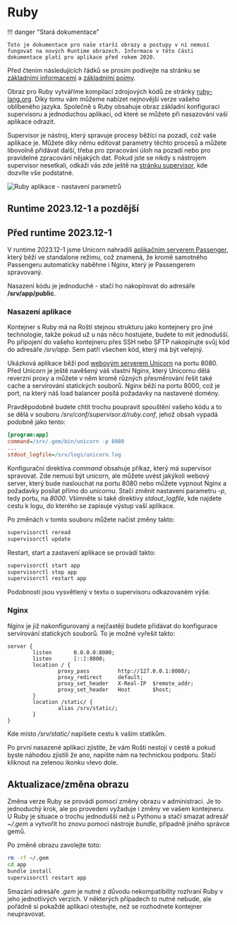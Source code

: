 # Ruby

!!! danger "Stará dokumentace"

    Toto je dokumentace pro naše starší obrazy a postupy v ní nemusí fungovat na nových Runtime obrazech. Informace v této části dokumentace platí pro aplikace před rokem 2020.

Před čtením následujících řádků se prosím podívejte na stránku se [základními informacemi](../base.md) a [základními pojmy](../aword.md).

Obraz pro Ruby vytváříme kompilací zdrojových kódů ze stránky [ruby-lang.org](http://ruby-lang.org). Díky tomu vám můžeme nabízet nejnovější verze vašeho oblíbeného jazyka. Společně s Ruby obsahuje obraz základní konfiguraci supervisoru a jednoduchou aplikaci, od které se můžete při nasazování vaší aplikace odrazit.

Supervisor je nástroj, který spravuje procesy běžící na pozadí, což vaše aplikace je. Můžete díky němu editovat parametry těchto procesů a můžete libovolně přidávat další, třeba pro zpracování úloh na pozadí nebo pro pravidelné zpracování nějakých dat. Pokud jste se nikdy s nástrojem supervisor nesetkali, odkáži vás zde ještě na [stránku supervisor](../tools/supervisor.md), kde dozvíte vše podstatné.

![Ruby aplikace - nastavení parametrů](../../imgs/ruby_app_param.png)

## Runtime 2023.12-1 a pozdější

## Před runtime 2023.12-1

V runtime 2023.12-1 jsme Unicorn nahradili [aplikačním serverem Passenger](https://github.com/phusion/passenger), který běží ve standalone režimu, což znamená, že kromě samotného Passengeru automaticky naběhne i Nginx, který je Passengerem spravovaný.

Nasazení kódu je jednoduché - stačí ho nakopírovat do adresáře **/srv/app/public**.

### Nasazení aplikace

Kontejner s Ruby má na Roští stejnou strukturu jako kontejnery pro jiné technologie, takže pokud už u nás něco hostujete, budete to mít jednodušší. Po připojení do vašeho kontejneru přes SSH nebo SFTP nakopírujte svůj kód do adresáře */srv/app*. Sem patří všechen kód, který má být veřejný.

Ukázková aplikace běží pod [webovým serverem Unicorn](http://unicorn.bogomips.org/) na portu 8080. Před Unicorn je ještě navěšený váš vlastní Nginx, který Unicornu dělá reverzní proxy a můžete v něm kromě různých přesměrování řešit také cache a servírování statických souborů. Nginx běží na portu 8000, což je port, na který náš load balancer posílá požadavky na nastavené domény.

Pravděpodobně budete chtít trochu poupravit spouštění vašeho kódu a to se dělá v souboru */srv/conf/supervisor.d/ruby.conf*, jehož obsah vypadá podobně jako tento:

```ini
[program:app]
command=/srv/.gem/bin/unicorn -p 8080
...
stdout_logfile=/srv/logs/unicorn.log
```

Konfigurační direktiva *command* obsahuje příkaz, který má supervisor spravovat. Zde nemusí být unicorn, ale můžete uvést jakýkoli webový server, který bude naslouchat na portu 8080 nebo můžete vypnout Nginx a požadavky posílat přímo do *unicornu*. Stačí změnit nastavení parametru *-p*, tedy portu, na *8000*. Všimněte si také direktivy *stdout_logfile*, kde najdete cestu k logu, do kterého se zapisuje výstup vaší aplikace.

Po změnách v tomto souboru můžete načíst změny takto:

```bash
supervisorctl reread
supervisorctl update
```

Restart, start a zastavení aplikace se provádí takto:

```bash
supervisorctl start app
supervisorctl stop app
supervisorctl restart app
```

Podobnosti jsou vysvětlený v textu o supervisoru odkazovaném výše.


### Nginx

Nginx je již nakonfigurovaný a nejčastěji budete přidávat do konfigurace servírování statických souborů. To je možné vyřešit takto:

```
server {
        listen       0.0.0.0:8000;
        listen       [::]:8000;
        location / {
                proxy_pass         http://127.0.0.1:8080/;
                proxy_redirect     default;
                proxy_set_header   X-Real-IP  $remote_addr;
                proxy_set_header   Host       $host;
        }
        location /static/ {
                alias /srv/static/;
        }
}
```

Kde místo */srv/static/* napíšete cestu k vaším statikům.

Po první nasazené aplikaci zjistíte, že vám Roští nestojí v cestě a pokud byste náhodou zjistili že ano, napište nám na technickou podporu. Stačí kliknout na zelenou ikonku vlevo dole.

## Aktualizace/změna obrazu

Změna verze Ruby se provádí pomocí změny obrazu v administraci. Je to jednoduchý krok, ale po provedení vyžaduje i změny ve vašem kontejneru. U Ruby je situace o trochu jednodušší než u Pythonu a stačí smazat adresář *~/.gem* a vytvořit ho znovu pomocí nástroje *bundle*, případně jiného správce gemů.

Po změně obrazu zavolejte toto:

```bash
rm -rf ~/.gem
cd app
bundle install
supervisorctl restart app
```

Smazání adresáře *.gem* je nutné z důvodu nekompatibility rozhraní Ruby v jeho jednotlivých verzích. V některých případech to nutné nebude, ale pořádně si pokaždé aplikaci otestujte, než se rozhodnete kontejner neupravovat.
